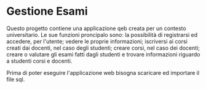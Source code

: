 # Gestione Esami

Questo progetto contiene una applicazione qeb creata per un contesto universitario.
Le sue funzioni proncipalo sono: la possibilità di registrarsi ed accedere, per l'utente; vedere le proprie informazioni; iscriversi ai corsi creati dai docenti, nel caso degli studenti; creare corsi, nel caso dei docenti; creare o valutare gli esami fatti dagli studenti e trovare informazioni riguardo a studenti corsi e docenti.

Prima di poter eseguire l'applicazione web bisogna scaricare ed importare il file sql.

